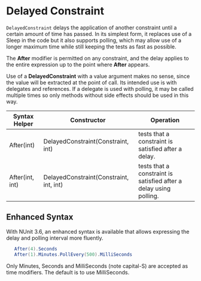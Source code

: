 # Delayed Constraint

`DelayedConstraint` delays the application of another constraint until a certain
amount of time has passed. In its simplest form, it replaces use of a Sleep
in the code but it also supports polling, which may allow use of a longer
maximum time while still keeping the tests as fast as possible.

The **After** modifier is permitted on any constraint, and the delay applies to
the entire expression up to the point where **After** appears.

Use of a **DelayedConstraint** with a value argument makes no sense, since
the value will be extracted at the point of call. Its intended use is with
delegates and references. If a delegate is used with polling, it may be called
multiple times so only methods without side effects should be used in this way.

| Syntax Helper | Constructor | Operation |
| ------------- | ------------| --------- |
| After(int) | DelayedConstraint(Constraint, int) | tests that a constraint is satisfied after a delay. |
| After(int, int) | DelayedConstraint(Constraint, int, int) | tests that a constraint is satisfied after a delay using polling. |

## Enhanced Syntax

With NUnit 3.6, an enhanced syntax is available that allows expressing the delay and polling interval more fluently.

```csharp
   After(4).Seconds
   After(1).Minutes.PollEvery(500).MilliSeconds
```

Only Minutes, Seconds and MilliSeconds (note capital-S) are accepted as time modifiers. The default is to use MilliSeconds.
